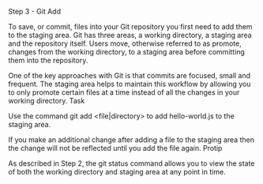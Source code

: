 Step 3 - Git Add

To save, or commit, files into your Git repository you first need to add them to the staging area. Git has three areas, a working directory, a staging area and the repository itself. Users move, otherwise referred to as promote, changes from the working directory, to a staging area before committing them into the repository.

One of the key approaches with Git is that commits are focused, small and frequent. The staging area helps to maintain this workflow by allowing you to only promote certain files at a time instead of all the changes in your working directory.
Task

Use the command git add <file|directory> to add hello-world.js to the staging area.

If you make an additional change after adding a file to the staging area then the change will not be reflected until you add the file again.
Protip

As described in Step 2, the git status command allows you to view the state of both the working directory and staging area at any point in time.
